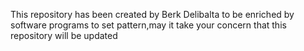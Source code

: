 This repository has been created by Berk Delibalta to be enriched by software programs to set pattern,may it take your concern that this repository will be updated

